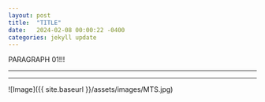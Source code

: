 ```yaml
---
layout: post
title:  "TITLE"
date:   2024-02-08 00:00:22 -0400
categories: jekyll update
---
```



PARAGRAPH 01!!!

------------------------------------
------------------------------------





![Image]({{ site.baseurl }}/assets/images/MTS.jpg)